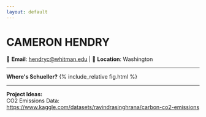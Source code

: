 ```yaml
---
layout: default
---
```


# **CAMERON HENDRY**  
📧 **Email**: hendryc@whitman.edu |  📍 **Location**: Washington

---
**Where's Schueller?**
{% include_relative fig.html %}

---
**Project Ideas:** <br>
CO2 Emissions Data: https://www.kaggle.com/datasets/ravindrasinghrana/carbon-co2-emissions
